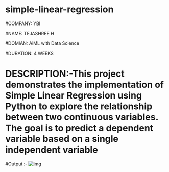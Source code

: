 # simple-linear-regression

#COMPANY: YBI

#NAME: TEJASHREE H

#DOMIAN:  AiML with Data Science

#DURATION: 4 WEEKS

# DESCRIPTION:-This project demonstrates the implementation of Simple Linear Regression using Python to explore the relationship between two continuous variables. The goal is to predict a dependent variable based on a single independent variable 

#Output :-
     ![img](https://github.com/user-attachments/assets/ac59d163-301b-47a9-aea6-e9203f81fc74)

